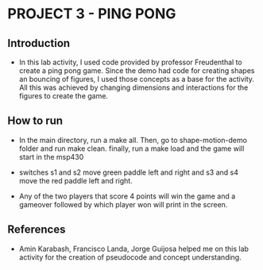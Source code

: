 # PROJECT 3 - PING PONG

## Introduction
- In this lab activity, I used code provided by professor Freudenthal to create a ping pong game. Since the 
demo had code for creating shapes an bouncing of figures, I used those concepts as a base for the activity.
All this was achieved by changing dimensions and interactions for the figures to create the game.

## How to run
- In the main directory, run a make all. Then, go to shape-motion-demo folder and run make clean.
finally, run a make load and the game will start in the msp430

- switches s1 and s2 move green paddle left and right and s3 and s4 move the red paddle left and right.

- Any of the two players that score 4 points will win the game and a gameover followed by which player 
won will print in the screen.

## References
- Amin Karabash, Francisco Landa, Jorge Guijosa helped me on this lab activity for the creation of 
pseudocode and concept understanding.
